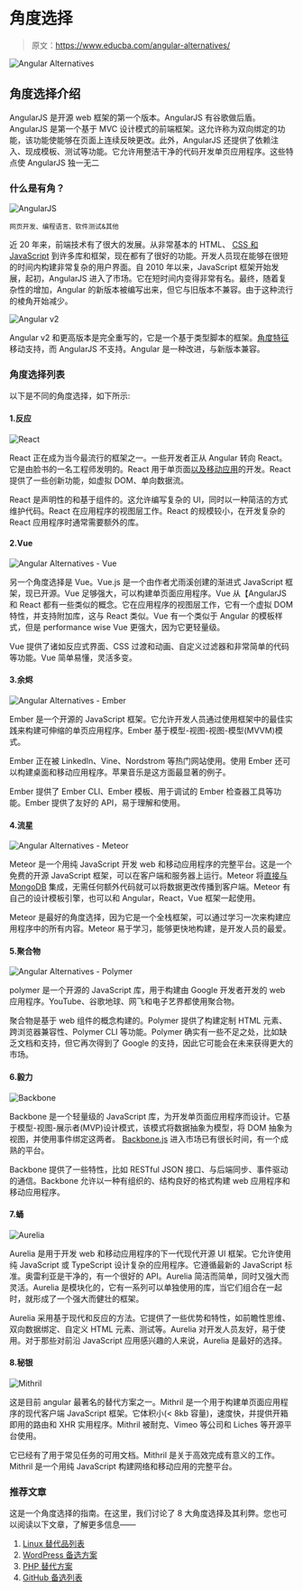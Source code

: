 # 角度选择

> 原文：<https://www.educba.com/angular-alternatives/>

![Angular Alternatives](img/7c8590da9e632c30adfb6841e9d7eb8b.png)



## 角度选择介绍

AngularJS 是开源 web 框架的第一个版本。AngularJS 有谷歌做后盾。AngularJS 是第一个基于 MVC 设计模式的前端框架。这允许称为双向绑定的功能，该功能使能够在页面上连续反映更改。此外，AngularJS 还提供了依赖注入、现成模板、测试等功能。它允许用整洁干净的代码开发单页应用程序。这些特点使 AngularJS 独一无二

### 什么是有角？

![AngularJS ](img/a93f21672b5082a4d6e3833f43f8d553.png)



<small>网页开发、编程语言、软件测试&其他</small>

近 20 年来，前端技术有了很大的发展。从非常基本的 HTML、 [CSS 和 JavaScript](https://www.educba.com/css-vs-javascript/) 到许多库和框架，现在都有了很好的功能。开发人员现在能够在很短的时间内构建非常复杂的用户界面。自 2010 年以来，JavaScript 框架开始发展，起初，AngularJS 进入了市场。它在短时间内变得非常有名。最终，随着复杂性的增加，Angular 的新版本被编写出来，但它与旧版本不兼容。由于这种流行的棱角开始减少。

![Angular v2](img/cec17b9f5f1a8294f9622204eb038bca.png)



Angular v2 和更高版本是完全重写的，它是一个基于类型脚本的框架。[角度特征](https://www.educba.com/angular-features/)移动支持，而 AngularJS 不支持。Angular 是一种改进，与新版本兼容。

### 角度选择列表

以下是不同的角度选择，如下所示:

#### 1.反应

![React](img/f7bd2769922733f6db9cf253c2239749.png)



React 正在成为当今最流行的框架之一。一些开发者正从 Angular 转向 React。它是由脸书的一名工程师发明的。React 用于单页面[以及移动应用](https://www.educba.com/mobile-applications/)的开发。React 提供了一些创新功能，如虚拟 DOM、单向数据流。

React 是声明性的和基于组件的。这允许编写复杂的 UI，同时以一种简洁的方式维护代码。React 在应用程序的视图层工作。React 的规模较小，在开发复杂的 React 应用程序时通常需要额外的库。

#### 2.Vue

![Angular Alternatives - Vue](img/40412f29cfcfa39c639e340a4941c9b2.png)



另一个角度选择是 Vue。Vue.js 是一个由作者尤雨溪创建的渐进式 JavaScript 框架，现已开源。Vue 足够强大，可以构建单页面应用程序。Vue 从【AngularJS 和 React 都有一些类似的概念。它在应用程序的视图层工作，它有一个虚拟 DOM 特性，并支持附加库，这与 React 类似。Vue 有一个类似于 Angular 的模板样式，但是 performance wise Vue 更强大，因为它更轻量级。

Vue 提供了诸如反应式界面、CSS 过渡和动画、自定义过滤器和非常简单的代码等功能。Vue 简单易懂，灵活多变。

#### 3.余烬

![Angular Alternatives - Ember](img/3c1d6d6a18911ad8fc35d8a342af1435.png)



Ember 是一个开源的 JavaScript 框架。它允许开发人员通过使用框架中的最佳实践来构建可伸缩的单页应用程序。Ember 基于模型-视图-视图-模型(MVVM)模式。

Ember 正在被 LinkedIn、Vine、Nordstrom 等热门网站使用。使用 Ember 还可以构建桌面和移动应用程序。苹果音乐是这方面最显著的例子。

Ember 提供了 Ember CLI、Ember 模板、用于调试的 Ember 检查器工具等功能。Ember 提供了友好的 API，易于理解和使用。

#### 4.流星

![Angular Alternatives - Meteor](img/95e1fe5269a6abf73ecde95e55b9f67e.png)



Meteor 是一个用纯 JavaScript 开发 web 和移动应用程序的完整平台。这是一个免费的开源 JavaScript 框架，可以在客户端和服务器上运行。Meteor 将[直接与 MongoDB](https://www.educba.com/install-mongodb/) 集成，无需任何额外代码就可以将数据更改传播到客户端。Meteor 有自己的设计模板引擎，也可以和 Angular，React，Vue 框架一起使用。

Meteor 是最好的角度选择，因为它是一个全栈框架，可以通过学习一次来构建应用程序中的所有内容。Meteor 易于学习，能够更快地构建，是开发人员的最爱。

#### 5.聚合物

![Angular Alternatives - Polymer](img/0782800f44833166b9b7cf6b0e41d1ab.png)



polymer 是一个开源的 JavaScript 库，用于构建由 Google 开发者开发的 web 应用程序。YouTube、谷歌地球、网飞和电子艺界都使用聚合物。

聚合物是基于 web 组件的概念构建的。Polymer 提供了构建定制 HTML 元素、跨浏览器兼容性、Polymer CLI 等功能。Polymer 确实有一些不足之处，比如缺乏文档和支持，但它再次得到了 Google 的支持，因此它可能会在未来获得更大的市场。

#### 6.毅力

![Backbone](img/cc8e019eeb5f6f886a38ad0dd54eda92.png)



Backbone 是一个轻量级的 JavaScript 库，为开发单页面应用程序而设计。它基于模型-视图-展示者(MVP)设计模式，该模式将数据抽象为模型，将 DOM 抽象为视图，并使用事件绑定这两者。 [Backbone.js](https://www.educba.com/what-is-backbone-dot-js/) 进入市场已有很长时间，有一个成熟的平台。

Backbone 提供了一些特性，比如 RESTful JSON 接口、与后端同步、事件驱动的通信。Backbone 允许以一种有组织的、结构良好的格式构建 web 应用程序和移动应用程序。

#### 7.蛹

![Aurelia](img/05da16cf58fd801f05e6645a4ffe1cb2.png)



Aurelia 是用于开发 web 和移动应用程序的下一代现代开源 UI 框架。它允许使用纯 JavaScript 或 TypeScript 设计复杂的应用程序。它遵循最新的 JavaScript 标准。奥雷利亚是干净的，有一个很好的 API。Aurelia 简洁而简单，同时又强大而灵活。Aurelia 是模块化的，它有一系列可以单独使用的库，当它们组合在一起时，就形成了一个强大而健壮的框架。

Aurelia 采用基于现代和反应的方法。它提供了一些优势和特性，如前瞻性思维、双向数据绑定、自定义 HTML 元素、测试等。Aurelia 对开发人员友好，易于使用。对于那些对前沿 JavaScript 应用感兴趣的人来说，Aurelia 是最好的选择。

#### 8.秘银

![Mithril](img/3c2d1c4170af1ab26d6116f245cd2e0b.png)



这是目前 angular 最著名的替代方案之一。Mithril 是一个用于构建单页面应用程序的现代客户端 JavaScript 框架。它体积小(< 8kb 容量)，速度快，并提供开箱即用的路由和 XHR 实用程序。Mithril 被耐克、Vimeo 等公司和 Liches 等开源平台使用。

它已经有了用于常见任务的可用文档。Mithril 是关于高效完成有意义的工作。Mithril 是一个用纯 JavaScript 构建网络和移动应用的完整平台。

### 推荐文章

这是一个角度选择的指南。在这里，我们讨论了 8 大角度选择及其利弊。您也可以阅读以下文章，了解更多信息——

1.  [Linux 替代品列表](https://www.educba.com/linux-alternatives/)
2.  [WordPress 备选方案](https://www.educba.com/wordpress-alternatives/)
3.  [PHP 替代方案](https://www.educba.com/php-alternatives/)
4.  [GitHub 备选列表](https://www.educba.com/github-alternatives/)





